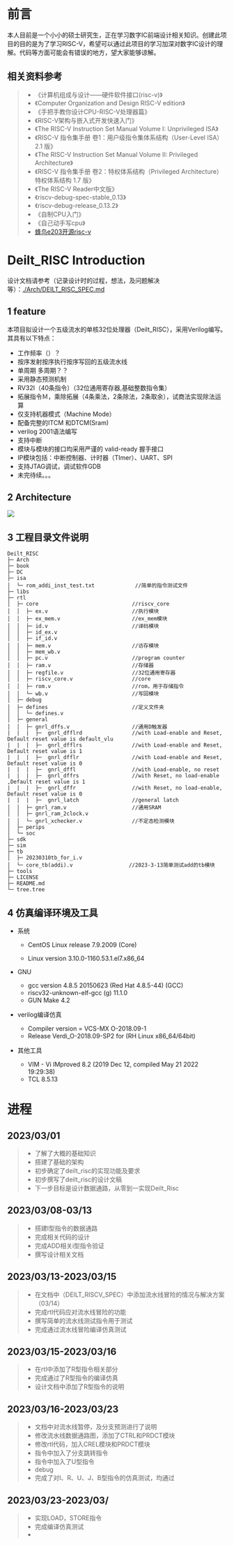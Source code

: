 # 前言

本人目前是一个小小的硕士研究生，正在学习数字IC前端设计相关知识。创建此项目的目的是为了学习RISC-V，希望可以通过此项目的学习加深对数字IC设计的理解。代码等方面可能会有错误的地方，望大家能够谅解。


## 相关资料参考

> - 《计算机组成与设计——硬件软件接口(risc-v)》
> - 《Computer Organization and Design RISC-V edition》
> - 《手把手教你设计CPU-RISC-V处理器篇》
> - 《RISC-V架构与嵌入式开发快速入门》
> - 《The RISC-V Instruction Set Manual Volume I: Unprivileged ISA》
> - 《RISC-V 指令集手册 卷1：用户级指令集体系结构（User-Level ISA） 2.1 版》
> - 《The RISC-V Instruction Set Manual Volume II: Privileged Architecture》
> - 《RISC-V 指令集手册 卷2：特权体系结构（Privileged Architecture） 特权体系结构 1.7 版》
> - 《The RISC-V Reader中文版》
> - 《riscv-debug-spec-stable_0.13》
> - 《riscv-debug-release_0.13.2》
> - 《自制CPU入门》
> - 《自己动手写cpu》
> - [蜂鸟e203开源risc-v](https://github.com/deilt/e200_opensource)

# Deilt_RISC Introduction

设计文档请参考（记录设计时的过程，想法，及问题解决等）：[./Arch/DEILT_RISC_SPEC.md](https://github.com/deilt/Deilt_RISC/blob/main/Arch/DEILT_RISC_SPEC.md)

## 1 feature

本项目拟设计一个五级流水的单核32位处理器（Deilt_RISC），采用Verilog编写。其具有以下特点：

- 工作频率（）？
- 按序发射按序执行按序写回的五级流水线 
- 单周期 多周期？？
- 采用静态预测机制
- RV32I（40条指令）（32位通用寄存器,基础整数指令集）
- 拓展指令Ｍ，乘除拓展（4条乘法，2条除法，2条取余），试商法实现除法运算
- 仅支持机器模式（Machine Mode）
- 配备完整的ITCM 和DTCM(Sram)
- verilog 2001语法编写
- 支持中断
- 模块与模块的接口均采用严谨的 valid-ready 握手接口
- IP模块包括：中断控制器、计时器（TImer）、UART、SPI
- 支持JTAG调试，调试软件GDB
- 未完待续。。。

## 2 Architecture

![](attachment/deilt_riscv_arch-16794540063221.png)

## 3 工程目录文件说明

```
Deilt_RISC                                                                   
├─ Arch                                                             
├─ book                                                                                          
├─ DC                                                                                  
├─ isa                                                                                 
│  └─ rom_addi_inst_test.txt             //简单的指令测试文件                                              
├─ libs                                                                                
├─ rtl                                                                                 
│  ├─ core                              //riscv_core                                               
│  │  ├─ ex.v                           //执行模块                                               
│  │  ├─ ex_mem.v                       //ex_mem模块                                               
│  │  ├─ id.v                           //译码模块                                               
│  │  ├─ id_ex.v                                                                       
│  │  ├─ if_id.v                                                                       
│  │  ├─ mem.v                          //访存模块                                               
│  │  ├─ mem_wb.v                                                                      
│  │  ├─ pc.v                           //program counter                                               
│  │  ├─ ram.v                          //存储器                                               
│  │  ├─ regfile.v                      //32位通用寄存器                                               
│  │  ├─ riscv_core.v                   //core                                                
│  │  ├─ rom.v                          //rom，用于存储指令                                               
│  │  └─ wb.v                           //写回模块                                               
│  ├─ debug                                                                            
│  ├─ defines                           //定义文件夹                                               
│  │  └─ defines.v                                                                     
│  ├─ general                                                                          
│  │  ├─ gnrl_dffs.v                    //通用D触发器
|  |  |  ├─  gnrl_dfflrd                //with Load-enable and Reset, Default reset value is default_vlu
|  |  |  ├─  gnrl_dfflrs                //with Load-enable and Reset, Default reset value is 1
|  |  |  ├─  gnrl_dfflr                 //with Load-enable and Reset, Default reset value is 0
|  |  |  ├─  gnrl_dffl                  //with Load-enable, no reset 
|  |  |  ├─  gnrl_dffrs                 //with Reset, no load-enable ,Default reset value is 1
|  |  |  ├─  gnrl_dffr                  //with Reset, no load-enable, Default reset value is 0
|  |  |  ├─  gnrl_latch                 //general latch                       
│  │  ├─ gnrl_ram.v                     //通用SRAM                                               
│  │  ├─ gnrl_ram_2clock.v                                                             
│  │  └─ gnrl_xchecker.v                //不定态检测模块                                               
│  ├─ perips                                                                           
│  └─ soc                                                                              
├─ sdk                                                                                 
├─ sim                                                                                 
├─ tb                                                                                  
│  ├─ 20230310tb_for_i.v                                                               
│  └─ core_tb(addi).v                  //2023-3-13简单测试add的tb模块                                         
├─ tools                                                                               
├─ LICENSE                                                                             
├─ README.md                                                                           
└─ tree.tree                                                                           
```

## 4 仿真编译环境及工具

- 系统

  - CentOS Linux release 7.9.2009 (Core)

  - Linux version 3.10.0-1160.53.1.el7.x86_64


- GNU
  - gcc version 4.8.5 20150623 (Red Hat 4.8.5-44) (GCC) 
  - riscv32-unknown-elf-gcc (g) 11.1.0
  - GUN Make 4.2

- verilog编译仿真
  - Compiler version = VCS-MX O-2018.09-1
  - Release Verdi_O-2018.09-SP2 for (RH Linux x86_64/64bit)

- 其他工具
  - VIM - Vi IMproved 8.2 (2019 Dec 12, compiled May 21 2022 19:29:38)
  - TCL 8.5.13


# 进程

## 2023/03/01

>- 了解了大概的基础知识
>- 搭建了基础的架构
>- 初步确定了deilt_risc的实现功能及要求
>- 初步撰写了deilt_risc的设计文稿
>- 下一步目标是设计数据通路，从零到一实现Deilt_Risc

## 2023/03/08-03/13

>- 搭建I型指令的数据通路
>- 完成相关代码的设计
>- 完成ADD相关i型指令验证
>- 撰写设计相关文档

## 2023/03/13-2023/03/15

> - 在文档中（DEILT_RISCV_SPEC）中添加流水线冒险的情况与解决方案（03/14）
> - 完成rtl代码应对流水线冒险的功能
> - 撰写简单的流水线测试指令用于测试
> - 完成通过流水线冒险编译仿真测试

## 2023/03/15-2023/03/16

>- 在rtl中添加了R型指令相关部分
>- 完成通过了R型指令的编译仿真
>- 设计文档中添加了R型指令的说明

## 2023/03/16-2023/03/23

>- 文档中对流水线暂停，及分支预测进行了说明
>- 修改流水线数据通路图，添加了CTRL和PRDCT模块
>- 修改rtl代码，加入CREL模块和PRDCT模块
>- 指令中加入了分支跳转指令
>- 指令中加入了U型指令
>- debug
>- 完成了对I、R、U、J、B型指令的仿真测试，均通过

## 2023/03/23-2023/03/

>- 实现LOAD，STORE指令
>- 完成编译仿真测试
>- 

